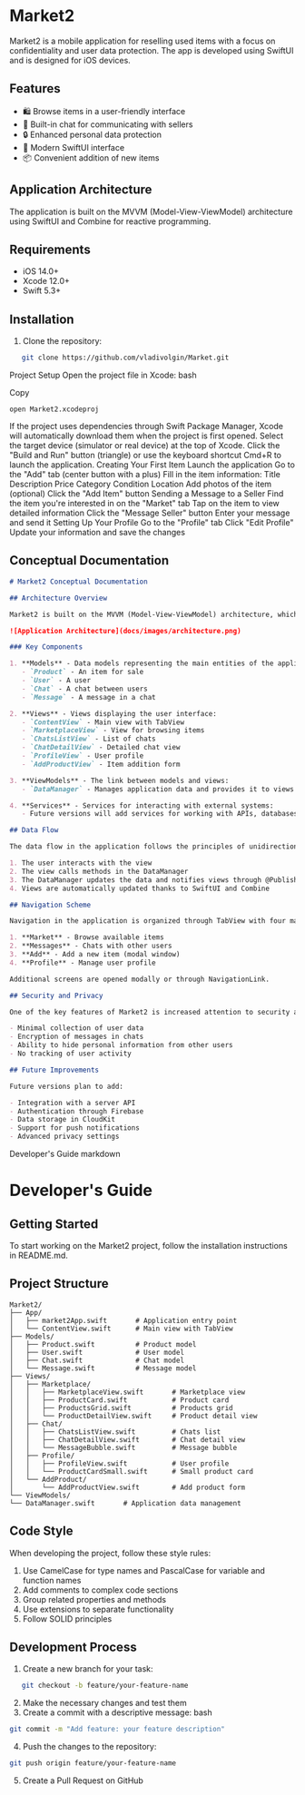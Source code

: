 # Market2

Market2 is a mobile application for reselling used items with a focus on confidentiality and user data protection. The app is developed using SwiftUI and is designed for iOS devices.

## Features

- 🛍️ Browse items in a user-friendly interface
- 💬 Built-in chat for communicating with sellers
- 🔒 Enhanced personal data protection
- 📱 Modern SwiftUI interface
- 📦 Convenient addition of new items

## Application Architecture

The application is built on the MVVM (Model-View-ViewModel) architecture using SwiftUI and Combine for reactive programming.

## Requirements

- iOS 14.0+
- Xcode 12.0+
- Swift 5.3+

## Installation

1. Clone the repository:
```bash
   git clone https://github.com/vladivolgin/Market.git

```

Project Setup
Open the project file in Xcode:
bash

Copy
```
open Market2.xcodeproj
```
If the project uses dependencies through Swift Package Manager, Xcode will automatically download them when the project is first opened.
Select the target device (simulator or real device) at the top of Xcode.
Click the "Build and Run" button (triangle) or use the keyboard shortcut Cmd+R to launch the application.
Creating Your First Item
Launch the application
Go to the "Add" tab (center button with a plus)
Fill in the item information:
Title
Description
Price
Category
Condition
Location
Add photos of the item (optional)
Click the "Add Item" button
Sending a Message to a Seller
Find the item you're interested in on the "Market" tab
Tap on the item to view detailed information
Click the "Message Seller" button
Enter your message and send it
Setting Up Your Profile
Go to the "Profile" tab
Click "Edit Profile"
Update your information and save the changes

## Conceptual Documentation
```markdown
# Market2 Conceptual Documentation

## Architecture Overview

Market2 is built on the MVVM (Model-View-ViewModel) architecture, which provides a clear separation of responsibilities between components and simplifies testing. The application uses SwiftUI for creating the user interface and Combine for reactive programming.

![Application Architecture](docs/images/architecture.png)

### Key Components

1. **Models** - Data models representing the main entities of the application:
   - `Product` - An item for sale
   - `User` - A user
   - `Chat` - A chat between users
   - `Message` - A message in a chat

2. **Views** - Views displaying the user interface:
   - `ContentView` - Main view with TabView
   - `MarketplaceView` - View for browsing items
   - `ChatsListView` - List of chats
   - `ChatDetailView` - Detailed chat view
   - `ProfileView` - User profile
   - `AddProductView` - Item addition form

3. **ViewModels** - The link between models and views:
   - `DataManager` - Manages application data and provides it to views

4. **Services** - Services for interacting with external systems:
   - Future versions will add services for working with APIs, databases, etc.

## Data Flow

The data flow in the application follows the principles of unidirectional architecture:

1. The user interacts with the view
2. The view calls methods in the DataManager
3. The DataManager updates the data and notifies views through @Published properties
4. Views are automatically updated thanks to SwiftUI and Combine

## Navigation Scheme

Navigation in the application is organized through TabView with four main tabs:

1. **Market** - Browse available items
2. **Messages** - Chats with other users
3. **Add** - Add a new item (modal window)
4. **Profile** - Manage user profile

Additional screens are opened modally or through NavigationLink.

## Security and Privacy

One of the key features of Market2 is increased attention to security and privacy:

- Minimal collection of user data
- Encryption of messages in chats
- Ability to hide personal information from other users
- No tracking of user activity

## Future Improvements

Future versions plan to add:

- Integration with a server API
- Authentication through Firebase
- Data storage in CloudKit
- Support for push notifications
- Advanced privacy settings
```

Developer's Guide
markdown


# Developer's Guide

## Getting Started

To start working on the Market2 project, follow the installation instructions in README.md.

## Project Structure
```
Market2/
├── App/
│   ├── market2App.swift       # Application entry point
│   └── ContentView.swift      # Main view with TabView
├── Models/
│   ├── Product.swift          # Product model
│   ├── User.swift             # User model
│   ├── Chat.swift             # Chat model
│   └── Message.swift          # Message model
├── Views/
│   ├── Marketplace/
│   │   ├── MarketplaceView.swift       # Marketplace view
│   │   ├── ProductCard.swift           # Product card
│   │   ├── ProductsGrid.swift          # Products grid
│   │   └── ProductDetailView.swift     # Product detail view
│   ├── Chat/
│   │   ├── ChatsListView.swift         # Chats list
│   │   ├── ChatDetailView.swift        # Chat detail view
│   │   └── MessageBubble.swift         # Message bubble
│   ├── Profile/
│   │   ├── ProfileView.swift           # User profile
│   │   └── ProductCardSmall.swift      # Small product card
│   └── AddProduct/
│       └── AddProductView.swift        # Add product form
└── ViewModels/
└── DataManager.swift       # Application data management
```
## Code Style

When developing the project, follow these style rules:

1. Use CamelCase for type names and PascalCase for variable and function names
2. Add comments to complex code sections
3. Group related properties and methods
4. Use extensions to separate functionality
5. Follow SOLID principles

## Development Process

1. Create a new branch for your task:
```bash
   git checkout -b feature/your-feature-name
```

2. Make the necessary changes and test them
3. Create a commit with a descriptive message:
   bash

```bash
git commit -m "Add feature: your feature description"
```
4. Push the changes to the repository:
```bash
git push origin feature/your-feature-name
```
5. Create a Pull Request on GitHub
   
